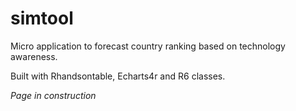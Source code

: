 # simtool

Micro application to forecast country ranking based on technology awareness.

Built with Rhandsontable, Echarts4r and R6 classes.

*Page in construction*

